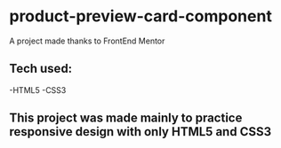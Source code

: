 # product-preview-card-component
A project made thanks to FrontEnd Mentor
## Tech used:
  -HTML5
  -CSS3
## This project was made mainly to practice responsive design with only HTML5 and CSS3
